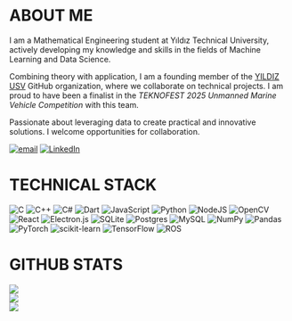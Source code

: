 # ABOUT ME
I am a Mathematical Engineering student at Yıldız Technical University, actively developing my knowledge and skills in the fields of Machine Learning and Data Science.

Combining theory with application, I am a founding member of the [YILDIZ USV](https://github.com/YILDIZ-USV) GitHub organization, where we collaborate on technical projects. I am proud to have been a finalist in the *TEKNOFEST 2025 Unmanned Marine Vehicle Competition* with this team.

Passionate about leveraging data to create practical and innovative solutions. I welcome opportunities for collaboration.

[![email](https://img.shields.io/badge/Email-D14836?logo=gmail&logoColor=white)](mailto:mustafa.yavas.official@outlook.com) [![LinkedIn](https://img.shields.io/badge/LinkedIn-%230077B5.svg?logo=linkedin&logoColor=white)](https://linkedin.com/in/mustafa-berat-yavas)

# TECHNICAL STACK
![C](https://img.shields.io/badge/c-%2300599C.svg?style=for-the-badge&logo=c&logoColor=white) ![C++](https://img.shields.io/badge/c++-%2300599C.svg?style=for-the-badge&logo=c%2B%2B&logoColor=white) ![C#](https://img.shields.io/badge/c%23-%23239120.svg?style=for-the-badge&logo=csharp&logoColor=white) ![Dart](https://img.shields.io/badge/dart-%230175C2.svg?style=for-the-badge&logo=dart&logoColor=white) ![JavaScript](https://img.shields.io/badge/javascript-%23323330.svg?style=for-the-badge&logo=javascript&logoColor=%23F7DF1E) ![Python](https://img.shields.io/badge/python-3670A0?style=for-the-badge&logo=python&logoColor=ffdd54) ![NodeJS](https://img.shields.io/badge/node.js-6DA55F?style=for-the-badge&logo=node.js&logoColor=white) ![OpenCV](https://img.shields.io/badge/opencv-%23white.svg?style=for-the-badge&logo=opencv&logoColor=white) ![React](https://img.shields.io/badge/react-%2320232a.svg?style=for-the-badge&logo=react&logoColor=%2361DAFB) ![Electron.js](https://img.shields.io/badge/Electron-191970?style=for-the-badge&logo=Electron&logoColor=white) ![SQLite](https://img.shields.io/badge/sqlite-%2307405e.svg?style=for-the-badge&logo=sqlite&logoColor=white) ![Postgres](https://img.shields.io/badge/postgres-%23316192.svg?style=for-the-badge&logo=postgresql&logoColor=white) ![MySQL](https://img.shields.io/badge/mysql-4479A1.svg?style=for-the-badge&logo=mysql&logoColor=white) ![NumPy](https://img.shields.io/badge/numpy-%23013243.svg?style=for-the-badge&logo=numpy&logoColor=white) ![Pandas](https://img.shields.io/badge/pandas-%23150458.svg?style=for-the-badge&logo=pandas&logoColor=white) ![PyTorch](https://img.shields.io/badge/PyTorch-%23EE4C2C.svg?style=for-the-badge&logo=PyTorch&logoColor=white) ![scikit-learn](https://img.shields.io/badge/scikit--learn-%23F7931E.svg?style=for-the-badge&logo=scikit-learn&logoColor=white) ![TensorFlow](https://img.shields.io/badge/TensorFlow-%23FF6F00.svg?style=for-the-badge&logo=TensorFlow&logoColor=white) ![ROS](https://img.shields.io/badge/ros-%230A0FF9.svg?style=for-the-badge&logo=ros&logoColor=white)

# GITHUB STATS
![](https://nirzak-streak-stats.vercel.app/?user=MustafaBeratYavas&theme=tokyonight&hide_border=true)<br/>
![](https://github-readme-stats.vercel.app/api?username=MustafaBeratYavas&theme=tokyonight&hide_border=true&include_all_commits=false&count_private=false)<br/>
![](https://github-readme-stats.vercel.app/api/top-langs/?username=MustafaBeratYavas&theme=tokyonight&hide_border=true&include_all_commits=false&count_private=false&layout=compact)

